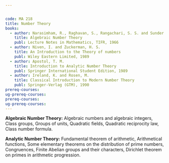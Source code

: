 ```yaml
---


code: MA 218
title: Number Theory
books:
  - author: Narasimham, R., Raghavan, S., Rangachari, S. S. and Sunder Lal.
    title: Algebraic Number Theory
    publ: Lecture Notes in Mathematics, TIFR, 1966
  - author: Niven, I. and Zuckerman, H. S.
    title: An Introduction to the Theory of numbers
    publ: Wiley Eastern Limited, 1989
  - author: Apostol, T. M.
    title: Introduction to Analytic Number Theory
    publ: Springer International Student Edition, 1989
  - author: Ireland, K. and Rosen, M.
    title: Classical Introduction to Modern Number Theory
    publ: Springer-Verlag (GTM), 1990
prereq-courses: 
ug-prereq-courses: 
prereq-courses: 
ug-prereq-courses: 
---
```




**Algebraic Number Theory:** Algebraic numbers and algebraic integers, Class groups, Groups of units, Quadratic fields, Quadratic reciprocity law, Class number formula.

**Analytic Number Theory:** Fundamental theorem of arithmetic, Arithmetical functions, Some elementary theorems on the distribution of prime numbers, Congruences, Finite Abelian groups and their characters, Dirichlet theorem on primes in arithmetic progression.
